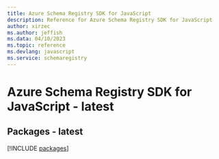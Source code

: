 ```yaml
---
title: Azure Schema Registry SDK for JavaScript
description: Reference for Azure Schema Registry SDK for JavaScript
author: xirzec
ms.author: jeffish
ms.data: 04/10/2023
ms.topic: reference
ms.devlang: javascript
ms.service: schemaregistry
---
```

# Azure Schema Registry SDK for JavaScript - latest
## Packages - latest
[!INCLUDE [packages](schema-registry-index.md)]